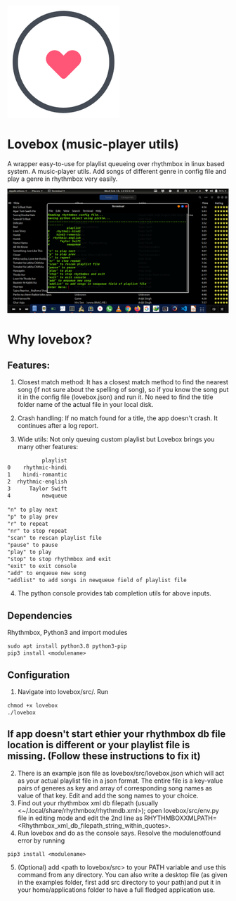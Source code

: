 ![Lovebox](src/examples/lovebox.png?raw=true "Lovebox")

# Lovebox (music-player utils)
A wrapper easy-to-use for playlist queueing over rhythmbox in linux based system.
A music-player utils. Add songs of different genre in config file and play a genre in rhythmbox very easily.

![Preview](src/examples/preview.png?raw=true "Preview of Lovebox")

# Why lovebox?
## Features:
1. Closest match method: It has a closest match method to find the nearest song (if not sure about the spelling of song), so if you know the song put it in the config file (lovebox.json) and run it. No need to find the title folder name of the actual file in your local disk.

2. Crash handling: If no match found for a title, the app doesn't crash. It continues after a log report.

3. Wide utils:
Not only queuing custom playlist but Lovebox brings you many other features:

```
           playlist
0    rhythmic-hindi
1    hindi-romantic
2  rhythmic-english
3      Taylor Swift
4          newqueue
 
"n" to play next
"p" to play prev
"r" to repeat
"nr" to stop repeat
"scan" to rescan playlist file
"pause" to pause
"play" to play
"stop" to stop rhythmbox and exit
"exit" to exit console
"add" to enqueue new song
"addlist" to add songs in newqueue field of playlist file
```
4. The python console provides tab completion utils for above inputs.

## Dependencies
Rhythmbox, Python3 and import modules

```
sudo apt install python3.8 python3-pip
pip3 install <modulename>
```

## Configuration
1. Navigate into lovebox/src/. Run 

```
chmod +x lovebox
./lovebox
```
## If app doesn't start ethier your rhythmbox db file location is different or your playlist file is missing. (Follow these instructions to fix it)
2. There is an example json file as lovebox/src/lovebox.json which will act as your actual playlist file in a json format. The entire file is a key-value pairs of generes as key and array of corresponding song names as value of that key. Edit and add the song names to your choice.
3. Find out your rhythmbox xml db filepath (usually <~/.local/share/rhythmbox/rhythmdb.xml>); open lovebox/src/env.py file in editing mode and edit the 2nd line as RHYTHMBOXXMLPATH=<Rhythmbox_xml_db_filepath_string_within_quotes>.
4. Run lovebox and do as the console says. Resolve the modulenotfound error by running

```
pip3 install <modulename>
```
5. (Optional) add <path to lovebox/src> to your PATH variable and use this command from any directory. You can also write a desktop file (as given in the examples folder, first add src directory to your path)and put it in your home/applications folder to have a full fledged application use. 